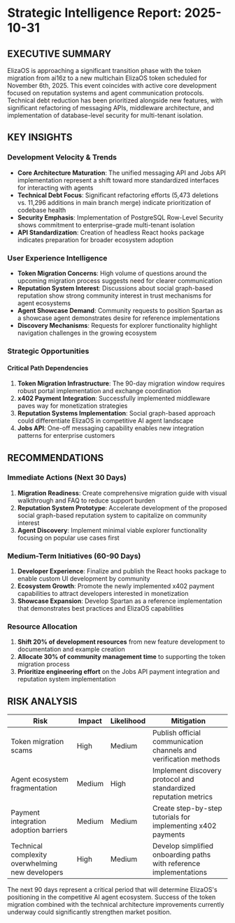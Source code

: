# Strategic Intelligence Report: 2025-10-31

## EXECUTIVE SUMMARY

ElizaOS is approaching a significant transition phase with the token migration from ai16z to a new multichain ElizaOS token scheduled for November 6th, 2025. This event coincides with active core development focused on reputation systems and agent communication protocols. Technical debt reduction has been prioritized alongside new features, with significant refactoring of messaging APIs, middleware architecture, and implementation of database-level security for multi-tenant isolation.

## KEY INSIGHTS

### Development Velocity & Trends
- **Core Architecture Maturation**: The unified messaging API and Jobs API implementation represent a shift toward more standardized interfaces for interacting with agents
- **Technical Debt Focus**: Significant refactoring efforts (5,473 deletions vs. 11,296 additions in main branch merge) indicate prioritization of codebase health
- **Security Emphasis**: Implementation of PostgreSQL Row-Level Security shows commitment to enterprise-grade multi-tenant isolation
- **API Standardization**: Creation of headless React hooks package indicates preparation for broader ecosystem adoption

### User Experience Intelligence
- **Token Migration Concerns**: High volume of questions around the upcoming migration process suggests need for clearer communication
- **Reputation System Interest**: Discussions about social graph-based reputation show strong community interest in trust mechanisms for agent ecosystems
- **Agent Showcase Demand**: Community requests to position Spartan as a showcase agent demonstrates desire for reference implementations
- **Discovery Mechanisms**: Requests for explorer functionality highlight navigation challenges in the growing ecosystem

### Strategic Opportunities

#### Critical Path Dependencies
1. **Token Migration Infrastructure**: The 90-day migration window requires robust portal implementation and exchange coordination
2. **x402 Payment Integration**: Successfully implemented middleware paves way for monetization strategies
3. **Reputation Systems Implementation**: Social graph-based approach could differentiate ElizaOS in competitive AI agent landscape
4. **Jobs API**: One-off messaging capability enables new integration patterns for enterprise customers

## RECOMMENDATIONS

### Immediate Actions (Next 30 Days)
1. **Migration Readiness**: Create comprehensive migration guide with visual walkthrough and FAQ to reduce support burden
2. **Reputation System Prototype**: Accelerate development of the proposed social graph-based reputation system to capitalize on community interest
3. **Agent Discovery**: Implement minimal viable explorer functionality focusing on popular use cases first

### Medium-Term Initiatives (60-90 Days)
1. **Developer Experience**: Finalize and publish the React hooks package to enable custom UI development by community
2. **Ecosystem Growth**: Promote the newly implemented x402 payment capabilities to attract developers interested in monetization
3. **Showcase Expansion**: Develop Spartan as a reference implementation that demonstrates best practices and ElizaOS capabilities

### Resource Allocation
1. **Shift 20% of development resources** from new feature development to documentation and example creation
2. **Allocate 30% of community management time** to supporting the token migration process
3. **Prioritize engineering effort** on the Jobs API payment integration and reputation system implementation

## RISK ANALYSIS

| Risk | Impact | Likelihood | Mitigation |
|------|--------|------------|------------|
| Token migration scams | High | Medium | Publish official communication channels and verification methods |
| Agent ecosystem fragmentation | Medium | High | Implement discovery protocol and standardized reputation metrics |
| Payment integration adoption barriers | Medium | Medium | Create step-by-step tutorials for implementing x402 payments |
| Technical complexity overwhelming new developers | High | Medium | Develop simplified onboarding paths with reference implementations |

The next 90 days represent a critical period that will determine ElizaOS's positioning in the competitive AI agent ecosystem. Success of the token migration combined with the technical architecture improvements currently underway could significantly strengthen market position.